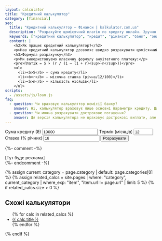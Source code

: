 ```yaml
---
layout: calculator
title: "Кредитний калькулятор"
category: [financial]
seo:
  title: "Кредитний калькулятор — Фінанси | kalkulator.com.ua"
  description: "Розрахуйте щомісячний платіж по кредиту онлайн. Зручно для банків та швидких розрахунків."
  keywords: ["кредитний калькулятор", "кредит", "фінанси", "банк", "онлайн калькулятор", "україна"]
  content: |
    <h2>Як працює кредитний калькулятор?</h2>
    <p>Наш кредитний калькулятор дозволяє швидко розрахувати щомісячний платіж та загальну суму виплат по кредиту. Враховуйте, що фактична процентна ставка може відрізнятись залежно від банку.</p>
    <h3>Формула розрахунку</h3>
    <p>Ми використовуємо класичну формулу ануїтетного платежу:</p>
    <pre>Платіж = S × (r / (1 – (1 + r)<sup>-n</sup>))</pre>
    <ul>
      <li><b>S</b> — сума кредиту</li>
      <li><b>r</b> — місячна ставка (річна/12/100)</li>
      <li><b>n</b> — кількість місяців</li>
    </ul>
scripts:
  - /assets/js/loan.js
faq:
  - question: Чи враховує калькулятор комісії банку?
    answer: Ні, калькулятор враховує лише основні параметри кредиту. Для точного розрахунку звертайтесь до банку.
  - question: Чи можна розрахувати дострокове погашення?
    answer: Ця версія калькулятора не враховує дострокові виплати, але ми плануємо додати цю функцію пізніше.
---
```


<form id="loan-form">
  <label>
    Сума кредиту (₴)
    <input type="number" id="amount" required min="0" step="100" value="10000">
  </label>
  <label>
    Термін (місяців)
    <input type="number" id="months" required min="1" max="360" value="12">
  </label>
  <label>
    Ставка (% річних)
    <input type="number" id="rate" required min="0" step="0.01" value="18">
  </label>
  <button type="submit">Розрахувати</button>
</form>
<div id="loan-result" class="result"></div>

{%- comment -%}
<div class="ads">
  [Тут буде реклама]
</div>
{%- endcomment -%}

{% assign current_category = page.category | default: page.categories[0] %}
{% assign related_calcs = site.pages | where: "category", current_category | where_exp: "item", "item.url != page.url" | limit: 5 %}
{% if related_calcs.size > 0 %}
<div class="related">
  <h2>Схожі калькулятори</h2>
  <ul>
    {% for calc in related_calcs %}
    <li><a href="{{ calc.url }}">{{ calc.title }}</a></li>
    {% endfor %}
  </ul>
</div>
{% endif %}
